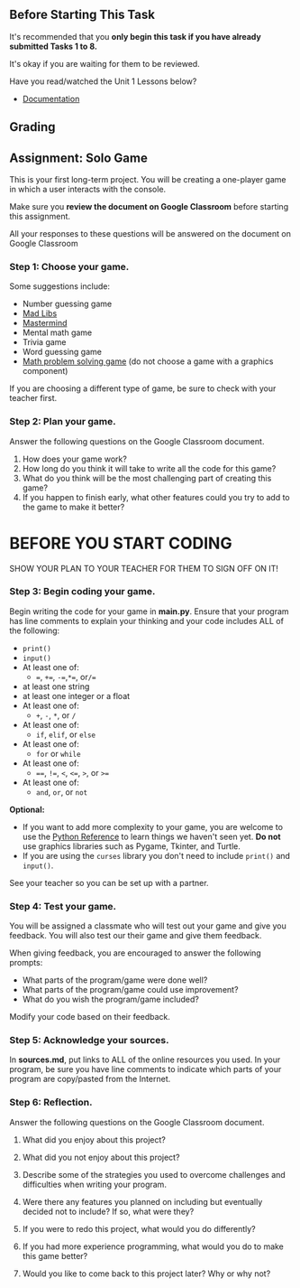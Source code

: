## Before Starting This Task

It's recommended that you **only begin this task if you have already submitted Tasks 1 to 8.** 

It's okay if you are waiting for them to be reviewed.

Have you read/watched the Unit 1 Lessons below?
* [Documentation](https://github.com/Kitchener-Waterloo-Collegiate-and-VS/ICS3U/blob/main/Unit%201/1.31%20Documentation.md)

## Grading

## Assignment: Solo Game

This is your first long-term project. You will be creating a one-player game in which a user interacts with the console.

Make sure you **review the document on Google Classroom** before starting this assignment.  

All your responses to these questions will be answered on the document on Google Classroom

### Step 1: Choose your game.

Some suggestions include:

* Number guessing game
* [Mad Libs](https://en.wikipedia.org/wiki/Mad_Libs)
* [Mastermind](https://en.wikipedia.org/wiki/Mastermind_(board_game))
* Mental math game
* Trivia game
* Word guessing game
* [Math problem solving game](https://docs.google.com/document/d/1vEsXHTvMq4tSr3h6YQWwYdRdJD8EJseD_WfN2knJjh4/edit?usp=sharing) (do not choose a game with a graphics component)

If you are choosing a different type of game, be sure to check with your teacher first.

### Step 2: Plan your game.

Answer the following questions on the Google Classroom document.

1. How does your game work?
2. How long do you think it will take to write all the code for this game?
3. What do you think will be the most challenging part of creating this game?
4. If you happen to finish early, what other features could you try to add to the game to make it better?

# BEFORE YOU START CODING
SHOW YOUR PLAN TO YOUR TEACHER FOR THEM TO SIGN OFF ON IT!

### Step 3: Begin coding your game.

Begin writing the code for your game in **main.py**. Ensure that your program has line comments to explain your thinking and your code includes ALL of the following:

* `print()`
* `input()`
* At least one of:
  * `=`, `+=`, `-=`,`*=`, or`/=`
* at least one string
* at least one integer or a float
* At least one of:
  * `+`, `-`, `*`, or `/`
* At least one of:
  * `if`, `elif`, or `else` 
* At least one of:
  * `for` or `while`
* At least one of:
  * `==`, `!=`, `<`, `<=`, `>`, or `>=`
* At least one of:
  * `and`, `or`, or `not`

**Optional:** 
* If you want to add more complexity to your game, you are welcome to use the [Python Reference](https://docs.python.org/3/reference/) to learn things we haven't seen yet. **Do not** use graphics libraries such as Pygame, Tkinter, and Turtle.
 * If you are using the `curses` library you don't need to include `print()` and `input()`.

See your teacher so you can be set up with a partner.

### Step 4: Test your game.

You will be assigned a classmate who will test out your game and give you feedback. You will also test our their game and give them feedback.

When giving feedback, you are encouraged to answer the following prompts:

* What parts of the program/game were done well?
* What parts of the program/game could use improvement?
* What do you wish the program/game included?

Modify your code based on their feedback.

### Step 5: Acknowledge your sources.

In **sources.md**, put links to ALL of the online resources you used. In your program, be sure you have line comments to indicate which parts of your program are copy/pasted from the Internet.

### Step 6: Reflection.

Answer the following questions on the Google Classroom document.

1. What did you enjoy about this project?

2. What did you not enjoy about this project?

3. Describe some of the strategies you used to overcome challenges and difficulties when writing your program.

4. Were there any features you planned on including but eventually decided not to include? If so, what were they?

5. If you were to redo this project, what would you do differently?

6. If you had more experience programming, what would you do to make this game better?

7. Would you like to come back to this project later? Why or why not?
